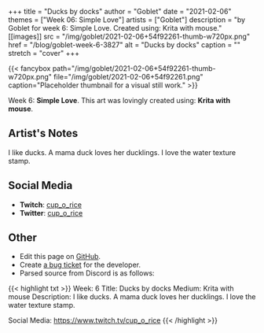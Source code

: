 +++
title =       "Ducks by docks"
author =      "Goblet"
date =        "2021-02-06"
themes =      ["Week 06: Simple Love"]
artists =     ["Goblet"]
description = "by Goblet for week 6: Simple Love. Created using: Krita with mouse."
[[images]]
      src = "/img/goblet/2021-02-06+54f92261-thumb-w720px.png"
      href = "/blog/goblet-week-6-3827"
      alt = "Ducks by docks"
      caption = ""
      stretch = "cover"
+++

{{< fancybox path="/img/goblet/2021-02-06+54f92261-thumb-w720px.png" file="/img/goblet/2021-02-06+54f92261.png" caption="Placeholder thumbnail for a visual still work." >}}


Week 6: **Simple Love**. This art was lovingly created using: **Krita with mouse**.

## Artist's Notes

I like ducks. A mama duck loves her ducklings. I love the water texture stamp.

## Social Media

- **Twitch**: <a href='https://twitch.tv/cup_o_rice' target='_blank'>cup_o_rice</a>
- **Twitter**: <a href='https://twitter.com/cup_o_rice' target='_blank'>cup_o_rice</a>

## Other

- Edit this page on [GitHub](https://github.com/teaminkling/web-refresh/edit/main/content/blog/goblet-week-6-3827.md).
- Create [a bug ticket](https://github.com/teaminkling/web-refresh/issues/new?assignees=&labels=bug&template=problem-report.md&title=) for the developer.
- Parsed source from Discord is as follows:

{{< highlight txt >}}
Week: 6
Title:  Ducks by docks
Medium: Krita with mouse 
Description: I like ducks. A mama duck loves her ducklings. I love the water texture stamp. 

Social Media: https://www.twitch.tv/cup_o_rice
{{< /highlight >}}